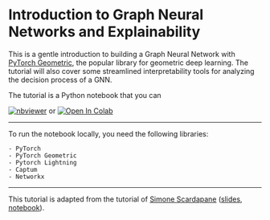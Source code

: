 # Introduction to Graph Neural Networks and Explainability

This is a gentle introduction to building a Graph Neural Network with [PyTorch Geometric](https://pytorch-geometric.readthedocs.io/en/latest/), the popular library for geometric deep learning.
The tutorial will also cover some streamlined interpretability tools for analyzing the decision process of a GNN.

The tutorial is a Python notebook that you can

[![nbviewer](https://img.shields.io/badge/-View-blue?logo=jupyter&style=flat&labelColor=gray)](https://nbviewer.org/github/FilippoMB/Tutorial_GNN_explainability/blob/main/tutorial.ipynb) 
or [![Open In Colab](https://colab.research.google.com/assets/colab-badge.svg)](https://colab.research.google.com/github/FilippoMB/Tutorial_GNN_explainability/blob/main/tutorial.ipynb)

---
To run the notebook locally, you need the following libraries:

```
- PyTorch
- PyTorch Geometric
- Pytorch Lightning
- Captum
- Networkx
```
---

This tutorial is adapted from the tutorial of [Simone Scardapane](https://www.sscardapane.it/) ([slides](https://docs.google.com/presentation/d/103YA-dJ9PO9iSyUxoY-xbJhVu6VrEsMvvw4rBe6QBwY/edit#slide=id.g1e3b33a1319_0_0), [notebook](https://colab.research.google.com/drive/1nV44NrNqcXC2thU6-zzxnJPnIalo870m)).
